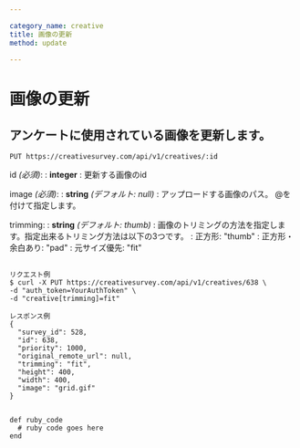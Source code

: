 ```yaml
---

category_name: creative
title: 画像の更新
method: update

---
```


# 画像の更新

## アンケートに使用されている画像を更新します。

`PUT https://creativesurvey.com/api/v1/creatives/:id`

id _(必須)_:
: __integer__
: 更新する画像のid

image _(必須)_:
: __string__ _(デフォルト: null)_
: アップロードする画像のパス。 @を付けて指定します。

trimming:
: __string__ _(デフォルト: thumb)_
: 画像のトリミングの方法を指定します。指定出来るトリミング方法は以下の3つです。
: 正方形: "thumb"
: 正方形・余白あり: "pad"
: 元サイズ優先: "fit"

~~~

リクエスト例
$ curl -X PUT https://creativesurvey.com/api/v1/creatives/638 \
-d "auth_token=YourAuthToken" \
-d "creative[trimming]=fit"

レスポンス例
{
  "survey_id": 528,
  "id": 638,
  "priority": 1000,
  "original_remote_url": null,
  "trimming": "fit",
  "height": 400,
  "width": 400,
  "image": "grid.gif"
}


~~~

 
~~~
def ruby_code
  # ruby code goes here
end
~~~

　
　
